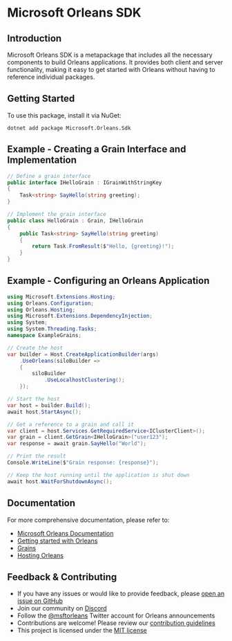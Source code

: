 # Microsoft Orleans SDK

## Introduction
Microsoft Orleans SDK is a metapackage that includes all the necessary components to build Orleans applications. It provides both client and server functionality, making it easy to get started with Orleans without having to reference individual packages.

## Getting Started
To use this package, install it via NuGet:

```shell
dotnet add package Microsoft.Orleans.Sdk
```

## Example - Creating a Grain Interface and Implementation

```csharp
// Define a grain interface
public interface IHelloGrain : IGrainWithStringKey
{
    Task<string> SayHello(string greeting);
}

// Implement the grain interface
public class HelloGrain : Grain, IHelloGrain
{
    public Task<string> SayHello(string greeting)
    {
        return Task.FromResult($"Hello, {greeting}!");
    }
}
```

## Example - Configuring an Orleans Application

```csharp
using Microsoft.Extensions.Hosting;
using Orleans.Configuration;
using Orleans.Hosting;
using Microsoft.Extensions.DependencyInjection;
using System;
using System.Threading.Tasks;
namespace ExampleGrains;

// Create the host
var builder = Host.CreateApplicationBuilder(args)
    .UseOrleans(siloBuilder =>
    {
        siloBuilder
            .UseLocalhostClustering();
    });

// Start the host
var host = builder.Build();
await host.StartAsync();

// Get a reference to a grain and call it
var client = host.Services.GetRequiredService<IClusterClient>();
var grain = client.GetGrain<IHelloGrain>("user123");
var response = await grain.SayHello("World");

// Print the result
Console.WriteLine($"Grain response: {response}");

// Keep the host running until the application is shut down
await host.WaitForShutdownAsync();
```

## Documentation
For more comprehensive documentation, please refer to:
- [Microsoft Orleans Documentation](https://learn.microsoft.com/dotnet/orleans/)
- [Getting started with Orleans](https://learn.microsoft.com/en-us/dotnet/orleans/tutorials-and-samples/tutorial-1)
- [Grains](https://learn.microsoft.com/en-us/dotnet/orleans/grains/)
- [Hosting Orleans](https://learn.microsoft.com/en-us/dotnet/orleans/host/)

## Feedback & Contributing
- If you have any issues or would like to provide feedback, please [open an issue on GitHub](https://github.com/dotnet/orleans/issues)
- Join our community on [Discord](https://aka.ms/orleans-discord)
- Follow the [@msftorleans](https://twitter.com/msftorleans) Twitter account for Orleans announcements
- Contributions are welcome! Please review our [contribution guidelines](https://github.com/dotnet/orleans/blob/main/CONTRIBUTING.md)
- This project is licensed under the [MIT license](https://github.com/dotnet/orleans/blob/main/LICENSE)